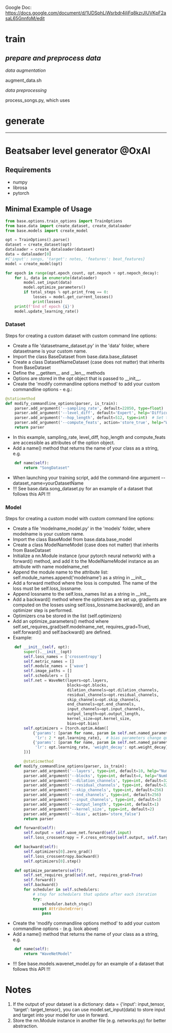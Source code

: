 Google Doc: https://docs.google.com/document/d/1UDSphLiWsrbdr4jliFq8kzrJlUVKpF2asaL65GnnfoM/edit

# train

## _prepare and preprocess data_

_data augmentation_

augment_data.sh

_data preprocessing_

process_songs.py, which uses

# generate

---------------

# Beatsaber level generator @OxAI

## Requirements
- numpy
- librosa
- pytorch

## Minimal Example of Usage
```python
from base.options.train_options import TrainOptions
from base.data import create_dataset, create_dataloader
from base.models import create_model

opt = TrainOptions().parse()
dataset = create_dataset(opt)
dataloader = create_dataloader(dataset)
data = dataloader[0]
#{'input': songs, 'target': notes, 'features': beat_features}
model = create_model(opt)

for epoch in range(opt.epoch_count, opt.nepoch + opt.nepoch_decay):
    for i, data in enumerate(dataloader)
        model.set_input(data)
        model.optimize_parameters()
        if total_steps % opt.print_freq == 0:
            losses = model.get_current_losses()
            print(losses)
    print(f'End of epoch {i}')
    model.update_learning_rate()
```

### Dataset
Steps for creating a custom dataset with custom command line options:
*  Create a file 'datasetname_dataset.py' in the 'data' folder, where datasetname is your custom name.
*  Import the class BaseDataset from base.data.base_dataset
*  Create a class DatasetNameDataset (case does not matter) that inherits from BaseDataset
*  Define the \_\_getitem\_\_ and \_\_len\_\_ methods
*  Options are stored in the opt object that is passed to \_\_init\_\_.
*  Create the 'modify commandline options method' to add your custom commandline options - e.g.:
```python
@staticmethod
def modify_commandline_options(parser, is_train):
    parser.add_argument('--sampling_rate', default=22050, type=float)
    parser.add_argument('--level_diff', default='Expert', help='Difficulty level for beatsaber level')
    parser.add_argument('--hop_length', default=512, type=int)  # Set the hop length; at 22050 Hz, 512 samples ~= 23ms
    parser.add_argument('--compute_feats', action='store_true', help="Whether to extract musical features from the song")
    return parser
```
*  In this example, sampling\_rate, level\_diff, hop\_length and compute\_feats are accessible as attributes of the option object.
*  Add a name() method that returns the name of your class as a string, e.g.
```python
    def name(self):
        return "SongDataset"
```
*  When launching your training script, add the command-line argument --dataset_name=yourDatasetName
*  !!! See base.data.song_dataset.py for an example of a dataset that follows this API !!!

### Model
Steps for creating a custom model with custom command line options:
*  Create a file 'modelname_model.py' in the 'models' folder, where modelname is your custom name.
*  Import the class BaseModel from base.data.base_model
*  Create a class ModelNameModel (case does not matter) that inherits from BaseDataset
*  Initialize a nn.Module instance (your pytorch neural network) with a forward() method, and add it to the ModelNameModel instance as an attribute with name modelname_net
*  Append the module name to the attribute list: self.module\_names.append('modelname') as a string in \_\_init\_\_
*  Add a forward method where the loss is computed. The name of the loss must be self.loss\_lossname.
*  Append lossname to the self.loss\_names list as a string in \_\_init\_\_
*  Add a backward() method where the optimizers are set up, gradients are computed on the losses using self.loss\_lossname.backward(), and an optimizer step is performed.
*  Optimizers cna be stored in the list (self.optimizers)
*  Add an optimize\_parameters() method where self.set\_requires\_grad(self.modelname\_net, requires\_grad=True), self.forward() and self.backward() are defined.
*  Example:
```python
    def __init__(self, opt):
        super().__init__(opt)
        self.loss_names = ['crossentropy']
        self.metric_names = []
        self.module_names = ['wave']
        self.image_paths = []
        self.schedulers = []
        self.net = WaveNet(layers=opt.layers,
                           blocks=opt.blocks,
                           dilation_channels=opt.dilation_channels,
                           residual_channels=opt.residual_channels,
                           skip_channels=opt.skip_channels,
                           end_channels=opt.end_channels,
                           input_channels=opt.input_channels,
                           output_length=opt.output_length,
                           kernel_size=opt.kernel_size,
                           bias=opt.bias)
        self.optimizers = [torch.optim.Adam([
            {'params': [param for name, param in self.net.named_parameters() if name[-4:] == 'bias'],
             'lr': 2 * opt.learning_rate},  # bias parameters change quicker - no weight decay is applied
            {'params': [param for name, param in self.net.named_parameters() if name[-4:] != 'bias'],
             'lr': opt.learning_rate, 'weight_decay': opt.weight_decay}  # filter parameters have weight decay
        ])]

        @staticmethod
    def modify_commandline_options(parser, is_train):
        parser.add_argument('--layers', type=int, default=10, help="Number of layers in each block")
        parser.add_argument('--blocks', type=int, default=4, help="Number of residual blocks in network")
        parser.add_argument('--dilation_channels', type=int, default=32, help="Number of channels in dilated convolutions")
        parser.add_argument('--residual_channels', type=int, default=32, help="Number of channels in the residual link")
        parser.add_argument('--skip_channels', type=int, default=256)
        parser.add_argument('--end_channels', type=int, default=256)
        parser.add_argument('--input_channels', type=int, default=1)
        parser.add_argument('--output_length', type=int, default=1)
        parser.add_argument('--kernel_size', type=int, default=2)
        parser.add_argument('--bias', action='store_false')
        return parser

    def forward(self):
        self.output = self.wave_net.forward(self.input)
        self.loss_crossentropy = F.cross_entropy(self.output, self.target)

    def backward(self):
        self.optimizers[0].zero_grad()
        self.loss_crossentropy.backward()
        self.optimizers[0].step()

    def optimize_parameters(self):
        self.set_requires_grad(self.net, requires_grad=True)
        self.forward()
        self.backward()
        for scheduler in self.schedulers:
            # step for schedulers that update after each iteration
            try:
                scheduler.batch_step()
            except AttributeError:
                pass
```
*  Create the 'modify commandline options method' to add your custom commandline options - (e.g. look above)
*  Add a name() method that returns the name of your class as a string, e.g.
```python
    def name(self):
        return "WaveNetModel"
```
*  !!! See base.models.wavenet_model.py for an example of a dataset that follows this API !!!

# Notes
1.  If the output of your dataset is a dictionary: data = {'input': input\_tensor, 'target': target\_tensor}, you can use model.set_input(data) to store input and target into your model for use in forward.
2.  Store the nn.Module instance in another file (e.g. networks.py) for better abstraction.
